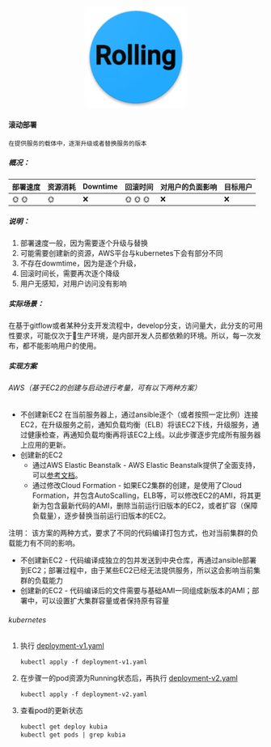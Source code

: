 <p align="center">
   <img width="200" src="rolling.png">
</p>

#### 滚动部署
    在提供服务的载体中，逐渐升级或者替换服务的版本

##### 概况：

| 部署速度 |  资源消耗  | Downtime  | 回滚时间  | 对用户的负面影响| 目标用户|
| -------| ---------| --------| --------| --------|--------|
| :sun_with_face: :sun_with_face:  |  :sun_with_face:   | :x:   | :sun_with_face: :sun_with_face: :sun_with_face: | :x: | :x:|

##### 说明：
1. 部署速度一般，因为需要逐个升级与替换
2. 可能需要创建新的资源，AWS平台与kubernetes下会有部分不同
3. 不存在dowmtime，因为是逐个升级，
4. 回滚时间长，需要再次逐个降级
5. 用户无感知，对用户访问没有影响

##### 实际场景：
在基于gitflow或者某种分支开发流程中，develop分支，访问量大，此分支的可用性要求，可能仅次于生产环境，是内部开发人员都依赖的环境。所以，每一次发布，都不能影响用户的使用。

##### 实现方案

###### AWS（基于EC2的创建与启动进行考量，可有以下两种方案）
- 不创建新EC2
    在当前服务器上，通过ansible逐个（或者按照一定比例）连接EC2，在升级服务之前，通知负载均衡（ELB）将该EC2下线，升级服务，通过健康检查，再通知负载均衡再将该EC2上线。以此步骤逐步完成所有服务器上应用的更新。
- 创建新的EC2
  - 通过AWS Elastic Beanstalk - AWS Elastic Beanstalk提供了全面支持，可以[参考文档](https://docs.aws.amazon.com/elasticbeanstalk/latest/dg/using-features.rolling-version-deploy.html)。
  - 通过修改Cloud Formation - 如果EC2集群的创建，是使用了Cloud Formation，并包含AutoScalling，ELB等，可以修改EC2的AMI，将其更新为包含最新代码的AMI，删除当前运行旧版本的EC2，或者扩容（保障负载量），逐步替换当前运行旧版本的EC2。

注明：
该方案的两种方式，要求了不同的代码编译打包方式，也对当前集群的负载能力有不同的影响。
- 不创建新EC2 - 代码编译成独立的包并发送到中央仓库，再通过ansible部署到EC2；部署过程中，由于某些EC2已经无法提供服务，所以这会影响当前集群的负载能力
- 创建新的EC2 - 代码编译后的文件需要与基础AMI一同组成新版本的AMI；部署中，可以设置扩大集群容量或者保持原有容量

###### kubernetes

1. 执行 [deployment-v1.yaml](deployment-v1.yaml)
   ```
   kubectl apply -f deployment-v1.yaml
   ```

2. 在步骤一的pod资源为Running状态后，再执行 [deployment-v2.yaml](deployment-v2.yaml)
   ```
   kubectl apply -f deployment-v2.yaml
   ```

3. 查看pod的更新状态
   ```
   kubectl get deploy kubia
   kubectl get pods | grep kubia
   ```

